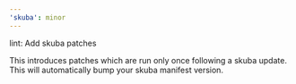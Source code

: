 ```yaml
---
'skuba': minor
---
```


lint: Add skuba patches

This introduces patches which are run only once following a skuba update. This will automatically bump your skuba manifest version.
